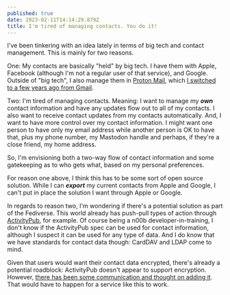 ```yaml
---
published: true
date: 2023-02-11T14:14:29.879Z
title: I'm tired of managing contacts. You do it!
---
```

I﻿'ve been tinkering with an idea lately in terms of big tech and contact management. This is mainly for two reasons.

O﻿ne: My contacts are basically "held" by big tech. I have them with Apple, Facebook (although I'm not a regular user of that service), and Google. Outside of "big tech", I also manage them in [Proton Mail](https://proton.me), which [I switched to a few years ago from Gmail](https://www.kctofel.com/living-a-mobile-life-without-apple-or-google-part-2-apps-email-cloud-storage/). 

T﻿wo: I'm tired of managing contacts. Meaning: I want to manage my ***own*** contact information and have any updates flow out to all of my contacts. I also want to receive contact updates from my contacts automatically. And, I want to have more control over my contact information. I might want one person to have only my email address while another person is OK to have that, plus my phone number, my Mastodon handle and perhaps, if they're a close friend, my home address.

S﻿o, I'm envisioning both a two-way flow of contact information and some gatekeeping as to who gets what, based on my personal preferences.

F﻿or reason one above, I think this has to be some sort of open source solution. While I can ***export*** my current contacts from Apple and Google, I can't put in place the solution I want through Apple or Google.

In regards to reason two, I'm wondering if there's a potential solution as part of the Fediverse. This world already has push-pull types of action through [ActivityPub](https://www.w3.org/TR/activitypub/), for example. Of course being a n00b developer-in-training, I don't know if the ActivityPub spec can be used for contact information, although I suspect it can be used for any type of data. And I do know that we have standards for contact data though: CardDAV and LDAP come to mind.   

G﻿iven that users would want their contact data encrypted, there's already a potential roadblock: ActivityPub doesn't appear to support encryption. However, [there has been some communication and thought on adding it](https://github.com/w3c/activitypub/issues/225#issuecomment-304938193). That would have to happen for a service like this to work.